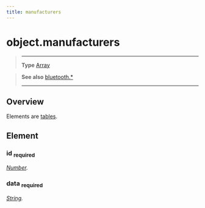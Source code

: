 ```yaml
---
title: manufacturers
---
```

# object.manufacturers

> --------------------- ------------------------------------------------------------------------------------------
> __Type__              [Array](https://docs.coronalabs.com/api/type/Array.html)


> __See also__          [bluetooth.*](/plugin/bluetooth/)
> --------------------- ------------------------------------------------------------------------------------------

## Overview

Elements are [tables](https://docs.coronalabs.com/api/type/Table.html).

## Element

### id <sub>required</sub>
_[Number](https://docs.coronalabs.com/api/type/Number.html)._

### data <sub>required</sub>
_[String](https://docs.coronalabs.com/api/type/String.html)._